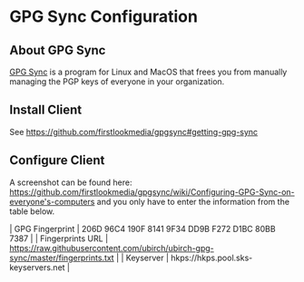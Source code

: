 # GPG Sync Configuration

## About GPG Sync

[GPG Sync](https://github.com/firstlookmedia/gpgsync) is a program for Linux and MacOS that frees you from manually managing the PGP keys of everyone in your organization.

## Install Client

See https://github.com/firstlookmedia/gpgsync#getting-gpg-sync

## Configure Client

A screenshot can be found here: https://github.com/firstlookmedia/gpgsync/wiki/Configuring-GPG-Sync-on-everyone's-computers and you only have to enter the information from the table below.

| GPG Fingerprint  | 206D 96C4 190F 8141 9F34 DD9B F272 D1BC 80BB 7387 |
| Fingerprints URL | https://raw.githubusercontent.com/ubirch/ubirch-gpg-sync/master/fingerprints.txt |
| Keyserver        | hkps://hkps.pool.sks-keyservers.net |

